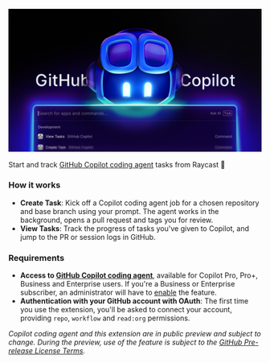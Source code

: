 ![GitHub Copilot](./media/github-copilot.png)

Start and track [GitHub Copilot coding agent](https://docs.github.com/en/enterprise-cloud@latest/copilot/concepts/coding-agent/coding-agent) tasks from Raycast 🤖

### How it works

- **Create Task**: Kick off a Copilot coding agent job for a chosen repository and base branch using your prompt. The agent works in the background, opens a pull request and tags you for review.
- **View Tasks**: Track the progress of tasks you've given to Copilot, and jump to the PR or session logs in GitHub.

### Requirements

- **Access to [GitHub Copilot coding agent](https://docs.github.com/en/enterprise-cloud@latest/copilot/concepts/coding-agent/coding-agent)**, available for Copilot Pro, Pro+, Business and Enterprise users. If you're a Business or Enterprise subscriber, an administrator will have to [enable](https://docs.github.com/en/enterprise-cloud@latest/copilot/concepts/coding-agent/enable-coding-agent) the feature.
- **Authentication with your GitHub account with OAuth**: The first time you use the extension, you'll be asked to connect your account, providing `repo`, `workflow` and `read:org` permissions.

*Copilot coding agent and this extension are in public preview and subject to change. During the preview, use of the feature is subject to the [GitHub Pre-release License Terms](https://docs.github.com/en/site-policy/github-terms/github-pre-release-license-terms).*
